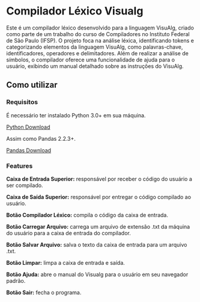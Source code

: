 # Compilador Léxico Visualg
Este é um compilador léxico desenvolvido para a linguagem VisuAlg, criado como parte de um trabalho do curso de Compiladores no Instituto Federal de São Paulo (IFSP). O projeto foca na análise léxica, identificando tokens e categorizando elementos da linguagem VisuAlg, como palavras-chave, identificadores, operadores e delimitadores. Além de realizar a análise de símbolos, o compilador oferece uma funcionalidade de ajuda para o usuário, exibindo um manual detalhado sobre as instruções do VisuAlg.

## **Como utilizar**
### **Requisitos**
É necessário ter instalado Python 3.0+ em sua máquina.

[Python Download](https://www.python.org/downloads/)

Assim como Pandas 2.2.3+.

[Pandas Download](https://pandas.pydata.org/docs/getting_started/install.html)

### **Features**
**Caixa de Entrada Superior:** responsável por receber o código do usuário a ser compilado.

**Caixa de Saída Superior:** responsável por entregar o código compilado ao usuário.

**Botão Compilador Léxico:** compila o código da caixa de entrada.

**Botão Carregar Arquivo:** carrega um arquivo de extensão .txt da máquina do usuário para a caixa de entrada do compilador.

**Botão Salvar Arquivo:** salva o texto da caixa de entrada para um arquivo .txt.

**Botão Limpar:** limpa a caixa de entrada e saída.

**Botão Ajuda:** abre o manual do Visualg para o usuário em seu navegador padrão.

**Botão Sair:** fecha o programa.

